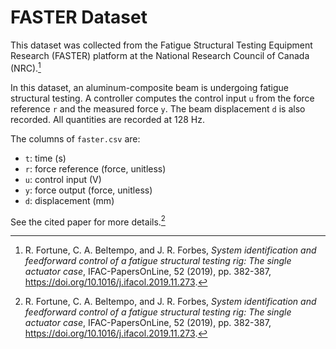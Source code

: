 # FASTER Dataset

This dataset was collected from the Fatigue Structural Testing Equipment
Research (FASTER) platform at the National Research Council of Canada (NRC).[^1]

In this dataset, an aluminum-composite beam is undergoing fatigue structural
testing. A controller computes the control input `u` from the force reference
`r` and the measured force `y`. The beam displacement `d` is also recorded. All
quantities are recorded at 128 Hz.

The columns of `faster.csv` are:

- `t`: time (s)
- `r`: force reference (force, unitless)
- `u`: control input (V)
- `y`: force output (force, unitless)
- `d`: displacement (mm)

See the cited paper for more details.[^1]

[^1]: R. Fortune, C. A. Beltempo, and J. R. Forbes, *System identification and
feedforward control of a fatigue structural testing rig: The single actuator
case*, IFAC-PapersOnLine, 52 (2019), pp. 382-387,
https://doi.org/10.1016/j.ifacol.2019.11.273.
